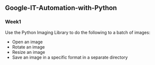 ## Google-IT-Automation-with-Python
### Week1
Use the Python Imaging Library to do the following to a batch of images:

  - Open an image
 - Rotate an image
 - Resize an image
 - Save an image in a specific format in a separate directory 
